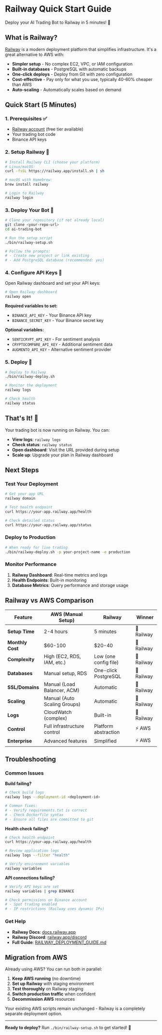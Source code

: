 # Railway Quick Start Guide

Deploy your AI Trading Bot to Railway in 5 minutes! 🚄

## What is Railway?

[Railway](https://railway.com) is a modern deployment platform that simplifies infrastructure. It's a great alternative to AWS with:

- **Simpler setup** - No complex EC2, VPC, or IAM configuration
- **Built-in databases** - PostgreSQL with automatic backups
- **One-click deploys** - Deploy from Git with zero configuration
- **Cost-effective** - Pay only for what you use, typically 40-60% cheaper than AWS
- **Auto-scaling** - Automatically scales based on demand

## Quick Start (5 Minutes)

### 1. Prerequisites ✅

- [Railway account](https://railway.app) (free tier available)
- Your trading bot code
- Binance API keys

### 2. Setup Railway 🚄

```bash
# Install Railway CLI (choose your platform)
# Linux/macOS:
curl -fsSL https://railway.app/install.sh | sh

# macOS with Homebrew:
brew install railway

# Login to Railway
railway login
```

### 3. Deploy Your Bot 🚀

```bash
# Clone your repository (if not already local)
git clone <your-repo-url>
cd ai-trading-bot

# Run the setup script
./bin/railway-setup.sh

# Follow the prompts:
# - Create new project or link existing
# - Add PostgreSQL database (recommended: yes)
```

### 4. Configure API Keys 🔑

Open Railway dashboard and set your API keys:

```bash
# Open Railway dashboard
railway open
```

**Required variables to set:**
- `BINANCE_API_KEY` - Your Binance API key
- `BINANCE_SECRET_KEY` - Your Binance secret key

**Optional variables:**
- `SENTICRYPT_API_KEY` - For sentiment analysis
- `CRYPTOCOMPARE_API_KEY` - Additional sentiment data
- `AUGMENTO_API_KEY` - Alternative sentiment provider

### 5. Deploy 🎯

```bash
# Deploy to Railway
./bin/railway-deploy.sh

# Monitor the deployment
railway logs

# Check health
railway status
```

## That's It! 🎉

Your trading bot is now running on Railway. You can:

- **View logs**: `railway logs`
- **Check status**: `railway status`
- **Open dashboard**: Visit the URL provided during setup
- **Scale up**: Upgrade your plan in Railway dashboard

## Next Steps

### Test Your Deployment

```bash
# Get your app URL
railway domain

# Test health endpoint
curl https://your-app.railway.app/health

# Check detailed status
curl https://your-app.railway.app/status
```

### Deploy to Production

```bash
# When ready for live trading
./bin/railway-deploy.sh -p your-project-name -e production
```

### Monitor Performance

1. **Railway Dashboard**: Real-time metrics and logs
2. **Health Endpoints**: Built-in monitoring
3. **Database Metrics**: Query performance and storage usage

## Railway vs AWS Comparison

| Feature | AWS (Manual Setup) | Railway | Winner |
|---------|-------------------|---------|---------|
| **Setup Time** | 2-4 hours | 5 minutes | 🚄 Railway |
| **Monthly Cost** | $60-100 | $20-40 | 🚄 Railway |
| **Complexity** | High (EC2, RDS, IAM, etc.) | Low (one config file) | 🚄 Railway |
| **Databases** | Manual setup, RDS | One-click PostgreSQL | 🚄 Railway |
| **SSL/Domains** | Manual (Load Balancer, ACM) | Automatic | 🚄 Railway |
| **Scaling** | Manual (Auto Scaling Groups) | Automatic | 🚄 Railway |
| **Logs** | CloudWatch (complex) | Built-in | 🚄 Railway |
| **Control** | Full infrastructure control | Platform abstraction | ⚡ AWS |
| **Enterprise** | Advanced features | Simplified | ⚡ AWS |

## Troubleshooting

### Common Issues

**Build failing?**
```bash
# Check build logs
railway logs --deployment-id <deployment-id>

# Common fixes:
# - Verify requirements.txt is correct
# - Check Dockerfile syntax
# - Ensure all files are committed to git
```

**Health check failing?**
```bash
# Check health endpoint
curl https://your-app.railway.app/health

# Review application logs
railway logs --filter "health"

# Verify environment variables
railway variables
```

**API connections failing?**
```bash
# Verify API keys are set
railway variables | grep BINANCE

# Check permissions on Binance account
# - Spot trading enabled
# - IP restrictions (Railway uses dynamic IPs)
```

### Get Help

- **Railway Docs**: [docs.railway.app](https://docs.railway.app)
- **Railway Discord**: [railway.app/discord](https://railway.app/discord)
- **Full Guide**: [RAILWAY_DEPLOYMENT_GUIDE.md](docs/RAILWAY_DEPLOYMENT_GUIDE.md)

## Migration from AWS

Already using AWS? You can run both in parallel:

1. **Keep AWS running** (no downtime)
2. **Set up Railway** with staging environment
3. **Test thoroughly** on Railway staging
4. **Switch production traffic** when confident
5. **Decommission AWS** resources

Your existing AWS scripts remain unchanged - Railway is a completely separate deployment option.

---

**Ready to deploy?** Run `./bin/railway-setup.sh` to get started! 🚀